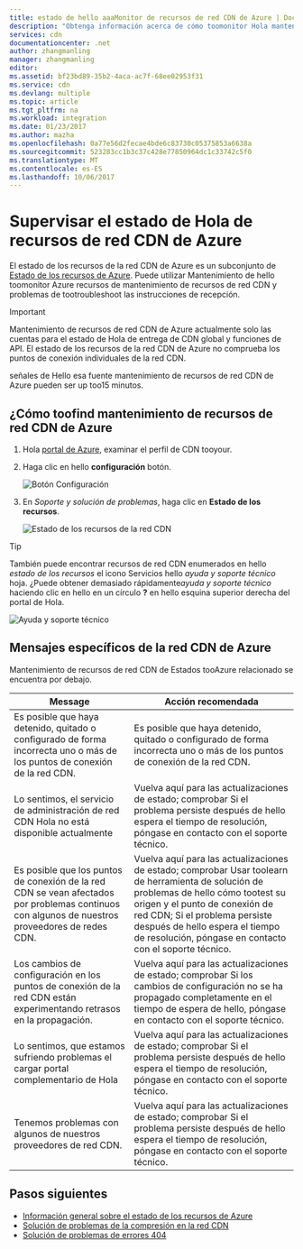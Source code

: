 ```yaml
---
title: estado de hello aaaMonitor de recursos de red CDN de Azure | Documentos de Microsoft
description: "Obtenga información acerca de cómo toomonitor Hola mantenimiento de los recursos de red CDN de Azure mediante el mantenimiento de recursos de Azure."
services: cdn
documentationcenter: .net
author: zhangmanling
manager: zhangmanling
editor: 
ms.assetid: bf23bd89-35b2-4aca-ac7f-68ee02953f31
ms.service: cdn
ms.devlang: multiple
ms.topic: article
ms.tgt_pltfrm: na
ms.workload: integration
ms.date: 01/23/2017
ms.author: mazha
ms.openlocfilehash: 0a77e56d2fecae4bde6c83730c05375853a6638a
ms.sourcegitcommit: 523283cc1b3c37c428e77850964dc1c33742c5f0
ms.translationtype: MT
ms.contentlocale: es-ES
ms.lasthandoff: 10/06/2017
---
```

# <a name="monitor-hello-health-of-azure-cdn-resources"></a>Supervisar el estado de Hola de recursos de red CDN de Azure
  
El estado de los recursos de la red CDN de Azure es un subconjunto de [Estado de los recursos de Azure](../resource-health/resource-health-overview.md).  Puede utilizar Mantenimiento de hello toomonitor Azure recursos de mantenimiento de recursos de red CDN y problemas de tootroubleshoot las instrucciones de recepción.

>[!IMPORTANT] 
>Mantenimiento de recursos de red CDN de Azure actualmente solo las cuentas para el estado de Hola de entrega de CDN global y funciones de API.  El estado de los recursos de la red CDN de Azure no comprueba los puntos de conexión individuales de la red CDN.
>
>señales de Hello esa fuente mantenimiento de recursos de red CDN de Azure pueden ser up too15 minutos.

## <a name="how-toofind-azure-cdn-resource-health"></a>¿Cómo toofind mantenimiento de recursos de red CDN de Azure

1. Hola [portal de Azure](https://portal.azure.com), examinar el perfil de CDN tooyour.

2. Haga clic en hello **configuración** botón.

    ![Botón Configuración](./media/cdn-resource-health/cdn-profile-settings.png)

3. En *Soporte y solución de problemas*, haga clic en **Estado de los recursos**.

    ![Estado de los recursos de la red CDN](./media/cdn-resource-health/cdn-resource-health3.png)

>[!TIP] 
>También puede encontrar recursos de red CDN enumerados en hello *estado de los recursos* el icono Servicios hello *ayuda y soporte técnico* hoja.  ¿Puede obtener demasiado rápidamente*ayuda y soporte técnico* haciendo clic en hello en un círculo **?** en hello esquina superior derecha del portal de Hola.
>
> ![Ayuda y soporte técnico](./media/cdn-resource-health/cdn-help-support.png)

## <a name="azure-cdn-specific-messages"></a>Mensajes específicos de la red CDN de Azure

Mantenimiento de recursos de red CDN de Estados tooAzure relacionado se encuentra por debajo.

|Message | Acción recomendada |
|---|---|
|Es posible que haya detenido, quitado o configurado de forma incorrecta uno o más de los puntos de conexión de la red CDN. | Es posible que haya detenido, quitado o configurado de forma incorrecta uno o más de los puntos de conexión de la red CDN.|
|Lo sentimos, el servicio de administración de red CDN Hola no está disponible actualmente | Vuelva aquí para las actualizaciones de estado; comprobar Si el problema persiste después de hello espera el tiempo de resolución, póngase en contacto con el soporte técnico.|
|Es posible que los puntos de conexión de la red CDN se vean afectados por problemas continuos con algunos de nuestros proveedores de redes CDN. | Vuelva aquí para las actualizaciones de estado; comprobar Usar toolearn de herramienta de solución de problemas de hello cómo tootest su origen y el punto de conexión de red CDN; Si el problema persiste después de hello espera el tiempo de resolución, póngase en contacto con el soporte técnico. |
|Los cambios de configuración en los puntos de conexión de la red CDN están experimentando retrasos en la propagación. | Vuelva aquí para las actualizaciones de estado; comprobar Si los cambios de configuración no se ha propagado completamente en el tiempo de espera de hello, póngase en contacto con el soporte técnico.|
|Lo sentimos, que estamos sufriendo problemas el cargar portal complementario de Hola | Vuelva aquí para las actualizaciones de estado; comprobar Si el problema persiste después de hello espera el tiempo de resolución, póngase en contacto con el soporte técnico.|
Tenemos problemas con algunos de nuestros proveedores de red CDN. | Vuelva aquí para las actualizaciones de estado; comprobar Si el problema persiste después de hello espera el tiempo de resolución, póngase en contacto con el soporte técnico. |

## <a name="next-steps"></a>Pasos siguientes

- [Información general sobre el estado de los recursos de Azure](../resource-health/resource-health-overview.md)
- [Solución de problemas de la compresión en la red CDN](./cdn-troubleshoot-compression.md)
- [Solución de problemas de errores 404](./cdn-troubleshoot-endpoint.md)